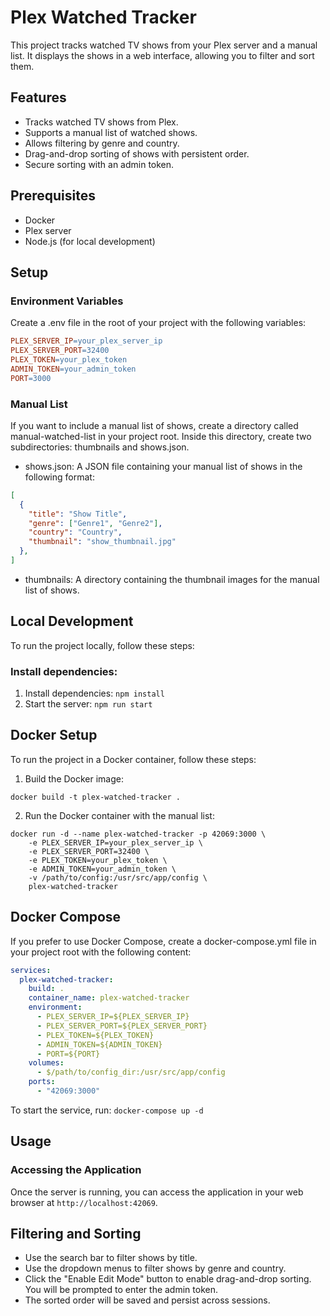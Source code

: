 # Plex Watched Tracker
This project tracks watched TV shows from your Plex server and a manual list. It displays the shows in a web interface, allowing you to filter and sort them.

## Features
- Tracks watched TV shows from Plex.
- Supports a manual list of watched shows.
- Allows filtering by genre and country.
- Drag-and-drop sorting of shows with persistent order.
- Secure sorting with an admin token.

## Prerequisites
- Docker
- Plex server
- Node.js (for local development)

## Setup
### Environment Variables
Create a .env file in the root of your project with the following variables:

```makefile
PLEX_SERVER_IP=your_plex_server_ip
PLEX_SERVER_PORT=32400
PLEX_TOKEN=your_plex_token
ADMIN_TOKEN=your_admin_token
PORT=3000
```
### Manual List
If you want to include a manual list of shows, create a directory called manual-watched-list in your project root. Inside this directory, create two subdirectories: thumbnails and shows.json.

- shows.json: A JSON file containing your manual list of shows in the following format:
```json
[
  {
    "title": "Show Title",
    "genre": ["Genre1", "Genre2"],
    "country": "Country",
    "thumbnail": "show_thumbnail.jpg"
  },
]
```

- thumbnails: A directory containing the thumbnail images for the manual list of shows.

## Local Development
To run the project locally, follow these steps:

### Install dependencies:

1. Install dependencies: `npm install`
2. Start the server: `npm run start`

## Docker Setup
To run the project in a Docker container, follow these steps:

1. Build the Docker image:
```
docker build -t plex-watched-tracker .
```

2. Run the Docker container with the manual list:
```
docker run -d --name plex-watched-tracker -p 42069:3000 \
    -e PLEX_SERVER_IP=your_plex_server_ip \
    -e PLEX_SERVER_PORT=32400 \
    -e PLEX_TOKEN=your_plex_token \
    -e ADMIN_TOKEN=your_admin_token \
    -v /path/to/config:/usr/src/app/config \
    plex-watched-tracker
```
## Docker Compose
If you prefer to use Docker Compose, create a docker-compose.yml file in your project root with the following content:

```yaml
services:
  plex-watched-tracker:
    build: .
    container_name: plex-watched-tracker
    environment:
      - PLEX_SERVER_IP=${PLEX_SERVER_IP}
      - PLEX_SERVER_PORT=${PLEX_SERVER_PORT}
      - PLEX_TOKEN=${PLEX_TOKEN}
      - ADMIN_TOKEN=${ADMIN_TOKEN}
      - PORT=${PORT}
    volumes:
      - $/path/to/config_dir:/usr/src/app/config
    ports:
      - "42069:3000"
```
To start the service, run: `docker-compose up -d`

## Usage
### Accessing the Application
Once the server is running, you can access the application in your web browser at `http://localhost:42069`.

## Filtering and Sorting
- Use the search bar to filter shows by title.
- Use the dropdown menus to filter shows by genre and country.
- Click the "Enable Edit Mode" button to enable drag-and-drop sorting. You will be prompted to enter the admin token.
- The sorted order will be saved and persist across sessions.
